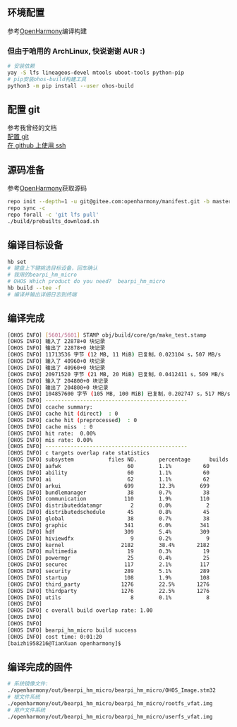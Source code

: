 ## 环境配置

参考[OpenHarmony](https://docs.openharmony.cn/pages/v3.1/zh-cn/device-dev/subsystems/subsys-build-standard-large.md)编译构建

### 但由于咱用的 ArchLinux, 快说<span style={{fontSize:60}}>谢谢 AUR</span> :)

```bash
# 安装依赖
yay -S lfs lineageos-devel mtools uboot-tools python-pip
# pip安装ohos-build构建工具
python3 -m pip install --user ohos-build
```

## 配置 git

参考我曾经的文档  
[配置 git](https://baizhi958216.github.io/docs/github%E5%85%A5%E9%97%A8#%E9%85%8D%E7%BD%AEgit)  
[在 github 上使用 ssh](https://baizhi958216.github.io/docs/%E5%9C%A8github%E4%B8%8A%E4%BD%BF%E7%94%A8ssh)

## 源码准备

参考[OpenHarmony](https://docs.openharmony.cn/pages/v3.1/zh-cn/device-dev/get-code/sourcecode-acquire.md/)获取源码

```bash
repo init --depth=1 -u git@gitee.com:openharmony/manifest.git -b master --no-repo-verify
repo sync -c
repo forall -c 'git lfs pull'
./build/prebuilts_download.sh
```

## 编译目标设备

```bash
hb set
# 键盘上下键挑选目标设备，回车确认
# 我用的bearpi_hm_micro
# OHOS Which product do you need?  bearpi_hm_micro
hb build --tee -f
# 编译并输出详细日志到终端
```

## 编译完成

```bash
[OHOS INFO] [5601/5601] STAMP obj/build/core/gn/make_test.stamp
[OHOS INFO] 输入了 22878+0 块记录
[OHOS INFO] 输出了 22878+0 块记录
[OHOS INFO] 11713536 字节 (12 MB, 11 MiB) 已复制，0.023104 s，507 MB/s
[OHOS INFO] 输入了 40960+0 块记录
[OHOS INFO] 输出了 40960+0 块记录
[OHOS INFO] 20971520 字节 (21 MB, 20 MiB) 已复制，0.0412411 s，509 MB/s
[OHOS INFO] 输入了 204800+0 块记录
[OHOS INFO] 输出了 204800+0 块记录
[OHOS INFO] 104857600 字节 (105 MB, 100 MiB) 已复制，0.202747 s，517 MB/s
[OHOS INFO] ---------------------------------------------
[OHOS INFO] ccache summary:
[OHOS INFO] cache hit (direct)  : 0
[OHOS INFO] cache hit (preprocessed)  : 0
[OHOS INFO] cache miss  : 0
[OHOS INFO] hit rate:  0.00%
[OHOS INFO] mis rate: 0.00%
[OHOS INFO] ---------------------------------------------
[OHOS INFO] c targets overlap rate statistics
[OHOS INFO] subsystem           files NO.       percentage      builds NO.      percentage      overlap rate
[OHOS INFO] aafwk                     60        1.1%          60        1.1%    1.00
[OHOS INFO] ability                   60        1.1%          60        1.1%    1.00
[OHOS INFO] ai                        62        1.1%          62        1.1%    1.00
[OHOS INFO] arkui                    699        12.3%        699        12.3%   1.00
[OHOS INFO] bundlemanager             38        0.7%          38        0.7%    1.00
[OHOS INFO] communication            110        1.9%         110        1.9%    1.00
[OHOS INFO] distributeddatamgr         2        0.0%           2        0.0%    1.00
[OHOS INFO] distributedschedule       45        0.8%          45        0.8%    1.00
[OHOS INFO] global                    38        0.7%          38        0.7%    1.00
[OHOS INFO] graphic                  341        6.0%         341        6.0%    1.00
[OHOS INFO] hdf                      309        5.4%         309        5.4%    1.00
[OHOS INFO] hiviewdfx                  9        0.2%           9        0.2%    1.00
[OHOS INFO] kernel                  2182        38.4%       2182        38.4%   1.00
[OHOS INFO] multimedia                19        0.3%          19        0.3%    1.00
[OHOS INFO] powermgr                  25        0.4%          25        0.4%    1.00
[OHOS INFO] securec                  117        2.1%         117        2.1%    1.00
[OHOS INFO] security                 289        5.1%         289        5.1%    1.00
[OHOS INFO] startup                  108        1.9%         108        1.9%    1.00
[OHOS INFO] third_party             1276        22.5%       1276        22.5%   1.00
[OHOS INFO] thirdparty              1276        22.5%       1276        22.5%   1.00
[OHOS INFO] utils                      8        0.1%           8        0.1%    1.00
[OHOS INFO]
[OHOS INFO] c overall build overlap rate: 1.00
[OHOS INFO]
[OHOS INFO]
[OHOS INFO] bearpi_hm_micro build success
[OHOS INFO] cost time: 0:01:20
[baizhi958216@TianXuan openharmony]$

```

## 编译完成的固件

```bash
# 系统镜像文件:
./openharmony/out/bearpi_hm_micro/bearpi_hm_micro/OHOS_Image.stm32
# 根文件系统
./openharmony/out/bearpi_hm_micro/bearpi_hm_micro/rootfs_vfat.img
# 用户文件系统
./openharmony/out/bearpi_hm_micro/bearpi_hm_micro/userfs_vfat.img
```
